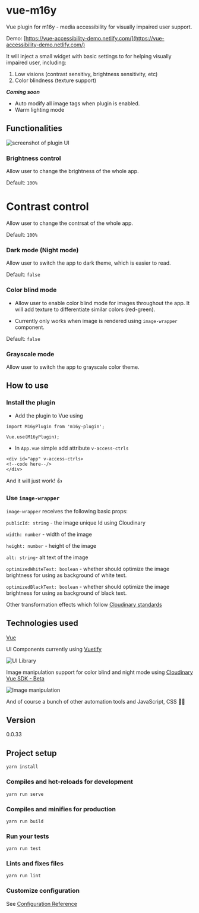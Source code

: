 # vue-m16y
Vue plugin for m16y - media accessibility for visually impaired user support.

Demo: [https://vue-accessibility-demo.netlify.com/](https://vue-accessibility-demo.netlify.com/)

It will inject a small widget with basic settings to for helping visually impaired user, including:
1. Low visions (contrast sensitivy, brightness sensitivity, etc)
2. Color blindness (texture support)

**_Coming soon_**
- Auto modify all image tags when plugin is enabled.
- Warm lighting mode


## Functionalities
![screenshot of plugin UI](https://res.cloudinary.com/mayashavin/image/upload/w_250/v1550135241/Screen_Shot_2019-02-14_at_10.05.40.png)

### Brightness control
Allow user to change the brightness of the whole app.

Default: `100%`

# Contrast control
Allow user to change the contrsat of the whole app.

Default: `100%`

### Dark mode (Night mode)
Allow user to switch the app to dark theme, which is easier to read.

Default: `false`

### Color blind mode
* Allow user to enable color blind mode for images throughout the app. It will add texture to differentiate similar colors (red-green).

* Currently only works when image is rendered using `image-wrapper` component.

Default: `false`

### Grayscale mode
Allow user to switch the app to grayscale color theme.

## How to use

### Install the plugin
- Add the plugin to Vue using

```
import M16yPlugin from 'm16y-plugin';

Vue.use(M16yPlugin);
```

- In `App.vue` simple add attribute `v-access-ctrls`
```
<div id="app" v-access-ctrls>
<!--code here--/>
</div>
```

And it will just work! 👍

### Use `image-wrapper`

`image-wrapper` receives the following basic props:

`publicId: string` - the image unique Id using Cloudinary

`width: number` - width of the image

`height: number` - height of the image

`alt: string`- alt text of the image

`optimizedWhiteText: boolean` - whether should optimize the image brightness for using as background of white text.

`optimizedBlackText: boolean` - whether should optimize the image brightness for using as background of black text.

Other transformation effects which follow [Cloudinary standards](https://cloudinary.com/documentation/image_transformations)

## Technologies used
[Vue](https://vuejs.com)

UI Components currently using [Vuetify](https://vuetifyjs.com) 

![UI Library](https://res.cloudinary.com/mayashavin/image/upload/w_100/v1550136562/vuetify_icon.png)

Image manipulation support for color blind and night mode using [Cloudinary Vue SDK - Beta](https://cloudinary.com)

![Image manipulation](https://cloudinary-res.cloudinary.com/image/upload/w_250/v1538583988/cloudinary_logo_for_white_bg.png)

And of course a bunch of other automation tools and JavaScript, CSS 👩‍💻

## Version
0.0.33

## Project setup
```
yarn install
```

### Compiles and hot-reloads for development
```
yarn run serve
```

### Compiles and minifies for production
```
yarn run build
```

### Run your tests
```
yarn run test
```

### Lints and fixes files
```
yarn run lint
```

### Customize configuration
See [Configuration Reference](https://cli.vuejs.org/config/)
